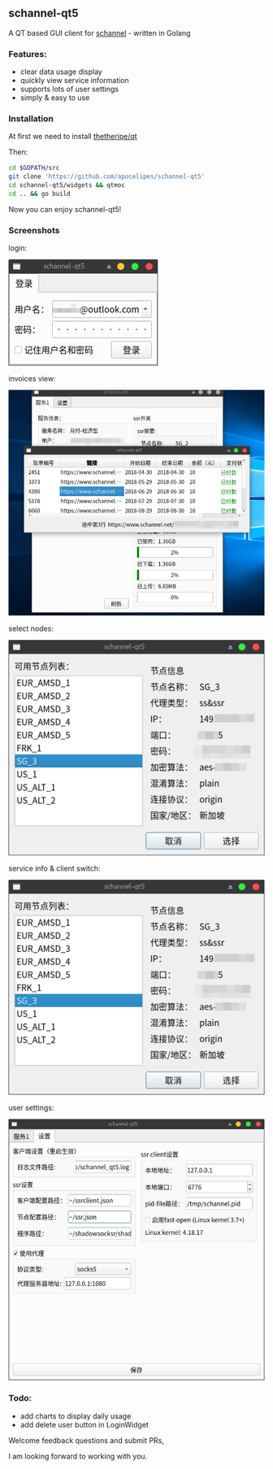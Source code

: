 ## schannel-qt5
A QT based GUI client for [schannel](https://schannel.net/) - written in Golang

### Features:
- clear data usage display
- quickly view service information
- supports lots of user settings
- simply & easy to use

### Installation
At first we need to install [thetheripe/qt](https://github.com/therecipe/qt)

Then:
```bash
cd $GOPATH/src
git clone 'https://github.com/apocelipes/schannel-qt5'
cd schannel-qt5/widgets && qtmoc
cd .. && go build
```

Now you can enjoy schannel-qt5!

### Screenshots
login:

![login](screenshots/login.png)

invoices view:

![invoices](screenshots/invoices.png)

select nodes:

![nodes](screenshots/nodes.png)

service info & client switch:

![service](screenshots/nodes.png)

user settings:

![settings](screenshots/settings.png)

### Todo:
- add charts to display daily usage
- add delete user button in LoginWidget

Welcome feedback questions and submit PRs,

I am looking forward to working with you.